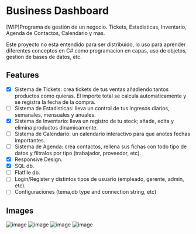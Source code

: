 # Business Dashboard
[WIP]Programa de gestión de un negocio. Tickets, Estadisticas, Inventario, Agenda de Contactos, Calendario y mas.

Este proyecto no esta entendido para ser distribuido, lo uso para aprender diferentes conceptos en C# como programacion en capas, uso de objetos, gestion de bases de datos, etc.

## Features

- [x] Sistema de Tickets: crea tickets de tus ventas añadiendo tantos productos como quieras. El importe total se calcula automaticamente y se registra la fecha de la compra.
- [ ] Sistema de Estadisticas: lleva un control de tus ingresos diarios, semanales, mensuales y anuales.
- [x] Sistema de Inventario: lleva un registro de tu stock; añade, edita y elimina productos dinamicamente.
- [ ] Sistema de Calendario: un calendario interactivo para que anotes fechas importantes.
- [ ] Sistema de Agenda: crea contactos, rellena sus fichas con todo tipo de datos y filtralos por tipo (trabajador, proveedor, etc).
- [x] Responsive Design.
- [x] SQL db.
- [ ] Flatfile db.
- [ ] Login/Register y distintos tipos de usuario (empleado, gerente, admin, etc).
- [ ] Configuraciones (tema,db type and connection string, etc)

## Images
![image](https://user-images.githubusercontent.com/25410859/118269048-969d9000-b494-11eb-8972-8728ad1b1486.png)
![image](https://user-images.githubusercontent.com/25410859/118269058-9ac9ad80-b494-11eb-8d9a-e0e47d70f18c.png)
![image](https://user-images.githubusercontent.com/25410859/118072221-b1caab80-b37f-11eb-99f0-ca29780ad6c6.png)
![image](https://user-images.githubusercontent.com/25410859/118072226-b55e3280-b37f-11eb-9af9-7eb270016af2.png)

